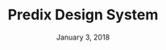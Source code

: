 ---
date: January 3, 2018
title: Predix Design System
company: General Electric
link: https://www.predix-ui.com/
image: images/systems/predix.jpg
description: Our user interface components enable you to quickly and easily create Industrial Internet web applications that run on dedicated Predix services and data.

---